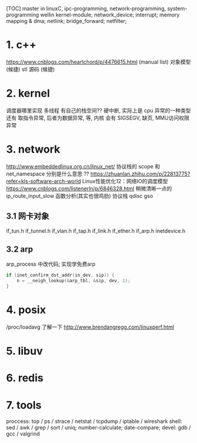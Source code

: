 [TOC]
master in linuxC, ipc-programming, network-programming, system-programming
wellin    kernel-module; network_device; interrupt; memory mapping & dma;
          netlink; bridge_forward; netfilter;

# 1. c++
https://www.cnblogs.com/heartchord/p/4476615.html (manual list)
对象模型 (候捷)
stl 源码 (候捷)

# 2. kernel
调度器哪里实现 多线程 有自己的栈空间??
硬中断, 实际上是 cpu 异常的一种类型
还有 取指令异常, 后者为数据异常, 等, 
内核 会有 SIGSEGV,  缺页, MMU访问权限异常
# 3. network
http://www.embeddedlinux.org.cn/linux_net/
协议栈的 scope 和 net_namespace 分别是什么意思 ??
https://zhuanlan.zhihu.com/p/22813775?refer=kls-software-arch-world  Linux性能优化12：网络IO的调度模型
https://www.cnblogs.com/listenerln/p/6846328.html 稍微清晰一点的 ip_route_input_slow 函数分析(其实也很鸡肋)
协议栈 qdisc gso
## 3.1 网卡对象
if_tun.h
if_tunnel.h
if_vlan.h
if_tap.h
if_link.h
if_ether.h
if_arp.h
inetdevice.h

## 3.2 arp
arp_process 中改代码; 实现学免费arp
```c++
if (inet_confirm_dst_addr(in_dev, sip)) {
    n = __neigh_lookup(&arp_tbl, &sip, dev, 1);
}
```

# 4. posix
/proc/loadavg 了解一下
http://www.brendangregg.com/linuxperf.html

# 5. libuv
# 6. redis
# 7. tools
proccess: top / ps / strace / netstat / tcpdump / iptable / wireshark
shell:    sed / awk / grep / sort / uniq; number-calculate; date-compare;
devel:    gdb / gcc / valgrind